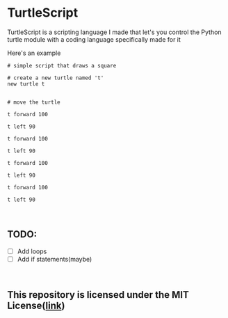 # TurtleScript
TurtleScript is a scripting language I made that let's you control the Python turtle module with a coding language specifically made for it


Here's an example
```
# simple script that draws a square

# create a new turtle named 't'
new turtle t


# move the turtle

t forward 100

t left 90

t forward 100

t left 90

t forward 100

t left 90

t forward 100

t left 90
```


<br>


## TODO:
* [ ] Add loops
* [ ] Add if statements(maybe)

<br>

## This repository is licensed under the MIT License([link](./LICENSE))